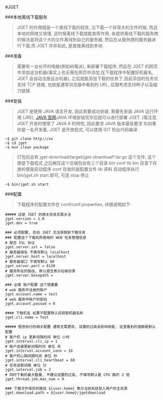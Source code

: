 #JGET

###本地离线下载服务
>JGET 的作用就是一个离线下载的程序, 当下载一个非常大的文件时候, 而且本地的网络又很慢, 这时候离线下载就能发挥作用, 各提供离线下载的服务商的做法是将这个大的文件离线到自己的服务器, 然后在从服务商的服务器进行下载;而 JGET 并非如此, 是直接离线到本地.
    
###准备
>需要有一台长开的电脑(例如树莓派), 来部署下载程序, 然后在 JGET 的网页中添加这台机器(事实上也无需在网页中添加,在下载程序中配置好机器名, JGET 会自动注册这台机器), 之后就能添加下载的任务了;目前添加的任务仅支持 TCP 链接, 也就是通常浏览器中看到的 URL, 后期考虑支持种子以及磁力链接.

###安装
>JGET 是使用 JAVA 语言开发, 因此若要成功安装, 需要先安装 JAVA 运行环境 (JRE), <a href="http://java.com" target="_blank">JAVA 官网</a>JAVA 环境安装完毕后就可以进行部署 JGET. (需注意, JGET 开发时使用了 JAVA 8 的特性, 因此要求 JAVA 版本最低要求 8)如果你是一名开发着, JGET 是开放程式, 可以使用 GIT 检出代码编译

```language=bash
~$ git clone http://xx
~$ cd jget
~$ mvn clean package
```

>打包后会有 jget-download/target/jget-download*.tar.gz 这个文件, 这个便是下载程式.之后解压这个压缩包会有三个目录  bin conf lib
>bin 目录下存放的便是启动程序
>conf 存放的是配置文件
>lib 资料
>启动程序执行 bin/jget.sh start 即可, 可选 stop 停止
    
```language=bash
~$ bin/jget.sh start
```

###配置
>下载程序的配置文件在 conf/conf.properties, 详细说明如下:

```language=bash
##### 这是 JGET 的相关信息无需关注
jget.version = 1.0
jget.dev = true

### 必须配置, 否则 JGET 无法获取到下载任务
### 配置这个下载机所使用的 WEB 任务管理信息
# 是否 SSL 协议
jget.server.ssl = false
# 服务器域名 不填写默认 localhost
jget.server.host = localhost
# 服务器端口 不填写默认 80
jget.server.port = 8120
# 服务所在的路径, 默认是空表示在根目录
jget.server.basepath =

### 必填 账户配置 这个很重要
# web 服务中注册的账户
jget.account.name = test
# web 服务中账户的密码
jget.account.passwd = 0

#### 下载机名 如果不配置默认将获取机器名称
jget.cli.name = Test

##### 程序执行的相关配置 通常无需更改, 设置的过高会影响效能, 这里看到的值都是默认配置
# 客户机 ip 更新间隔时间 单位 小时
jget.interval.cli_ip = 1
# 账户连接更新间隔时间 单位 天
jget.interval.account_conn = 10
# 客户机心跳间隔时间 单位 秒
jget.interval.cli_heartbeat = 60
# 任务读取间隔 单位 分
jget.interval.job = 2
# 同时下载的最大数量, 不建议设置的过高, 不填写默认是 CPU 数的 2 倍
jget.thread.job.max_num = 8

### 下载文件保存的路径 ${user.home} 表示当前系统登入用户的主目录
jget.download.path = ${user.home}/jgetdownload
```

        